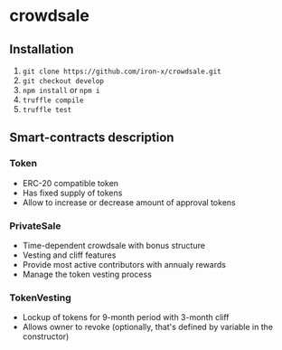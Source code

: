 # crowdsale

## Installation 

1. `git clone https://github.com/iron-x/crowdsale.git`
2. `git checkout develop`
3. `npm install` or `npm i`
4. `truffle compile` 
5. `truffle test`

## Smart-contracts description

### Token 

* ERC-20 compatible token
* Has fixed supply of tokens
* Allow to increase or decrease amount of approval tokens

### PrivateSale

* Time-dependent crowdsale with bonus structure
* Vesting and cliff features
* Provide most active contributors with annualy rewards
* Manage the token vesting process

### TokenVesting

* Lockup of tokens for 9-month period with 3-month cliff
* Allows owner to revoke (optionally, that's defined by variable in the constructor) 
